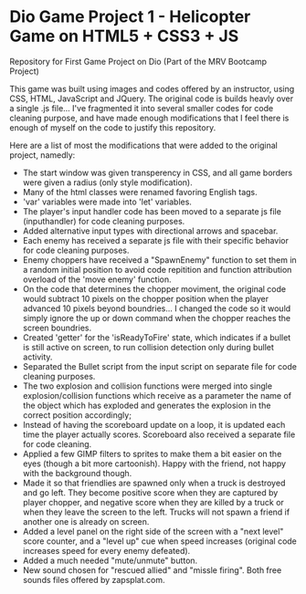# Dio Game Project 1 - Helicopter Game on HTML5 + CSS3 + JS
Repository for First Game Project on Dio (Part of the MRV Bootcamp Project)

This game was built using images and codes offered by an instructor, using CSS, HTML, JavaScript and JQuery.
The original code is builds heavly over a single .js file... I've fragmented it into several smaller codes for code cleaning purpose, and have made enough modifications that I feel there is enough of myself on the code to justify this repository.

Here are a list of most the modifications that were added to the original project, namedly: 

- The start window was given transperency in CSS, and all game borders were given a radius (only style modification).
- Many of the html classes were renamed favoring English tags.
- 'var' variables were made into 'let' variables.
- The player's input handler code has been moved to a separate js file (inputhandler) for code cleaning purposes.
- Added alternative input types with directional arrows and spacebar.
- Each enemy has received a separate js file with their specific behavior for code cleaning purposes.
- Enemy choppers have received a "SpawnEnemy" function to set them in a random initial position to avoid code repitition and function attribution overload of the 'move enemy' function.
- On the code that determines the chopper moviment, the original code would subtract 10 pixels on the chopper position when the player advanced 10 pixels beyond boundries... I changed the code so it would simply ignore the up or down command when the chopper reaches the screen boundries.
- Created 'getter' for the 'isReadyToFire' state, which indicates if a bullet is still active on screen, to run collision detection only during bullet activity.
- Separated the Bullet script from the input script on separate file for code cleaning purposes.
- The two explosion and collision functions were merged into single explosion/collision functions which receive as a parameter the name of the object which has exploded and generates the explosion in the correct position accordingly;
- Instead of having the scoreboard update on a loop, it is updated each time the player actually scores. Scoreboard also received a separate file for code cleaning.
- Applied a few GIMP filters to sprites to make them a bit easier on the eyes (though a bit more cartoonish). Happy with the friend, not happy with the background though.
- Made it so that friendlies are spawned only when a truck is destroyed and go left. They become positive score when they are captured by player chopper, and negative score when they are killed by a truck or when they leave the screen to the left. Trucks will not spawn a friend if another one is already on screen.
- Added a level panel on the right side of the screen with a "next level" score counter, and a "level up" cue when speed increases (original code increases speed for every enemy defeated).
- Added a much needed "mute/unmute" button.
- New sound chosen for "rescued allied" and "missle firing". Both free sounds files offered by zapsplat.com. 